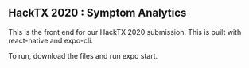 ## HackTX 2020 : Symptom Analytics

This is the front end for our HackTX 2020 submission.
This is built with react-native and expo-cli.

To run, download the files and run expo start.